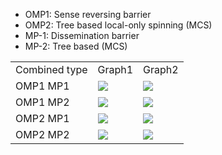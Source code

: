- OMP1: Sense reversing barrier
- OMP2: Tree based local-only spinning (MCS)
- MP-1: Dissemination barrier
- MP-2: Tree based (MCS)

<table>
<tr>
<td>Combined type</td>
<td>
Graph1
</td>
<td>
Graph2
</td>
</tr>
<tr>
<td>OMP1 MP1</td>
<td>
<img src="https://docs.google.com/spreadsheets/d/e/2PACX-1vRrYsEG-dMIITJUK1GVwYTuYg9am6X7O0ESmy8_Yy5Gso5k6G3gYj5Cp7AnpOLrbyYWDZT4nEAmRcE-/pubchart?oid=1197335815&amp;format=image"></img>
</td>
<td>
<img src="https://docs.google.com/spreadsheets/d/e/2PACX-1vRrYsEG-dMIITJUK1GVwYTuYg9am6X7O0ESmy8_Yy5Gso5k6G3gYj5Cp7AnpOLrbyYWDZT4nEAmRcE-/pubchart?oid=1106608178&format=image"></img>
</td>
</tr>

<tr>
<td>OMP1 MP2</td>
<td>
<img src="https://docs.google.com/spreadsheets/d/e/2PACX-1vQQ-HAAP7kqdaS6R-eOgfHSQ86L6wieY83FY1VVIYNtFAsP5mXmAzlbNzShnh03LluBv7b58e2pnkw5/pubchart?oid=172138535&format=image"/></img>
</td>
<td>
<img src="https://docs.google.com/spreadsheets/d/e/2PACX-1vQQ-HAAP7kqdaS6R-eOgfHSQ86L6wieY83FY1VVIYNtFAsP5mXmAzlbNzShnh03LluBv7b58e2pnkw5/pubchart?oid=729958012&format=image"></img>
</td>
</tr>

<tr>
<td>OMP2 MP1</td>
<td>
<img src="https://docs.google.com/spreadsheets/d/e/2PACX-1vQRiSz_1QcgJ0GuPBEnzTXfYW2bEjuk50NQcBZX78SuW-Cb4prHljSAijfPa4ehlc2TVrbvYs1mifRc/pubchart?oid=811703876&format=image"/></img>
</td>
<td>
<img src="https://docs.google.com/spreadsheets/d/e/2PACX-1vQRiSz_1QcgJ0GuPBEnzTXfYW2bEjuk50NQcBZX78SuW-Cb4prHljSAijfPa4ehlc2TVrbvYs1mifRc/pubchart?oid=159598507&format=image"></img>
</td>
</tr>

<tr>
<td>OMP2 MP2</td>
<td>
<img src="https://docs.google.com/spreadsheets/d/e/2PACX-1vQe_enHL7vebOBRU5kLSblfhjK2gI7jrLQ0oXChVuBWDkq2xmn9cSj3I7iCgn9lnCe0nltd1egReNHn/pubchart?oid=1191692151&format=image"/></img>
</td>
<td>
<img src="https://docs.google.com/spreadsheets/d/e/2PACX-1vQe_enHL7vebOBRU5kLSblfhjK2gI7jrLQ0oXChVuBWDkq2xmn9cSj3I7iCgn9lnCe0nltd1egReNHn/pubchart?oid=558187917&format=image"></img>
</td>
</tr>

</table>
